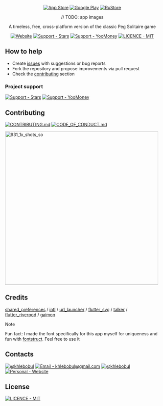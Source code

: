 <div align="center">

[![App Store](https://img.shields.io/badge/App_Store-414141?style=for-the-badge&logo=App+Store&logoColor=F1F1F1)]() [![Google Play](https://img.shields.io/badge/Google_Play-414141?style=for-the-badge&logo=Google+Play&logoColor=F1F1F1)](https://play.google.com/store/apps/details?id=com.khlebobul.pegma) [![RuStore](https://img.shields.io/badge/RuStore-414141?style=for-the-badge&logo=RuSrore&logoColor=F1F1F1)](https://www.rustore.ru/catalog/app/com.khlebobul.pegma)

// TODO: app images

A timeless, free, cross-platform version of the classic Peg Solitaire game

[![Website](https://img.shields.io/badge/Website-414141?style=for-the-badge&logo=Website&logoColor=F1F1F1)](https://pegma.vercel.app) [![Support - Stars](https://img.shields.io/badge/Support-Stars-414141?style=for-the-badge&logo=Telegram&logoColor=F1F1F1)](https://t.me/khlebobul_dev) [![Support - YooMoney](https://img.shields.io/badge/Support-YooMoney-414141?style=for-the-badge&logo=YooMoney&logoColor=F1F1F1)](https://yoomoney.ru/to/4100118234947004) [![LICENCE - MIT](https://img.shields.io/badge/LICENCE-MIT-414141?style=for-the-badge&logo=Licence&logoColor=F1F1F1)](https://github.com/khlebobul/pegma/blob/main/LICENSE)

</div>

## How to help

- Create [issues](https://github.com/khlebobul/pegma/issues) with suggestions or bug reports
- Fork the repository and propose improvements via pull request
- Check the [contributing](#contributing) section

### Project support

[![Support - Stars](https://img.shields.io/badge/Support-Stars-414141?style=for-the-badge&logo=Telegram&logoColor=F1F1F1)](https://t.me/khlebobul_dev) [![Support - YooMoney](https://img.shields.io/badge/Support-YooMoney-414141?style=for-the-badge&logo=YooMoney&logoColor=F1F1F1)](https://yoomoney.ru/to/4100118234947004)

## Contributing

[![CONTRIBUTING.md](https://img.shields.io/badge/CONTRIBUTING.md-414141?style=for-the-badge&logo=md&logoColor=F1F1F1)](https://github.com/khlebobul/pegma/blob/main/CONTRIBUTING.md) [![CODE_OF_CONDUCT.md](https://img.shields.io/badge/CODE_OF_CONDUCT.md-414141?style=for-the-badge&logo=md&logoColor=F1F1F1)](https://github.com/khlebobul/pegma/blob/main/CODE_OF_CONDUCT.md)

<img width="500" alt="931_1x_shots_so" src="https://github.com/user-attachments/assets/271f414d-adf4-4a93-976a-6aacbaa2ef4b" />

## Credits

[shared_preferences](https://pub.dev/packages/shared_preferences) / [intl](https://pub.dev/packages/intl) / [url_launcher](https://pub.dev/packages/url_launcher) / [flutter_svg](https://pub.dev/packages/flutter_svg) / [talker](https://pub.dev/packages/talker) / [flutter_riverpod]( https://pub.dev/packages/flutter_riverpod) / [gaimon](https://pub.dev/packages/gaimon)

> [!NOTE]
> Fun fact: I made the font specifically for this app myself for uniqueness and fun with [fontstruct](https://fontstruct.com/fontstructions/show/2728315/pegma-app). Feel free to use it

## Contacts

[![@khlebobul](https://img.shields.io/badge/@khlebobul-414141?style=for-the-badge&logo=X&logoColor=F1F1F1)](https://x.com/khlebobul) [![Email - khlebobul@gmail.com](https://img.shields.io/badge/Email-khlebobul%40gmail.com-414141?style=for-the-badge&logo=Email&logoColor=F1F1F1)](mailto:khlebobul@gmail.com) [![@khlebobul](https://img.shields.io/badge/%40khlebobul-414141?style=for-the-badge&logo=Telegram&logoColor=F1F1F1)](https://t.me/khlebobul) [![Personal - Website](https://img.shields.io/badge/Personal-Website-414141?style=for-the-badge&logo=Personal&logoColor=F1F1F1)](https://khlebobul.github.io/)

## License

[![LICENCE - MIT](https://img.shields.io/badge/LICENCE-MIT-414141?style=for-the-badge&logo=Licence&logoColor=F1F1F1)](https://github.com/khlebobul/pegma/blob/main/LICENSE)

